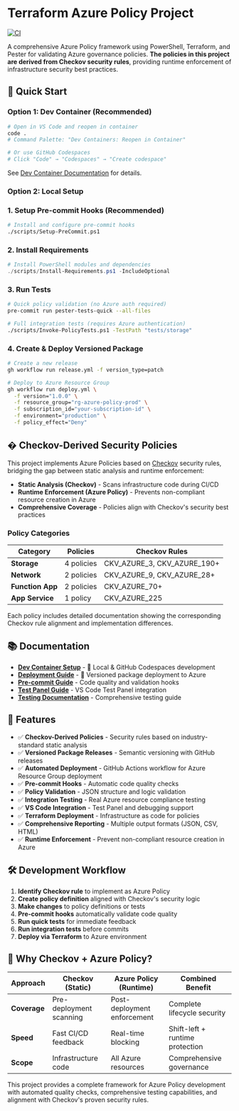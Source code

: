 # Terraform Azure Policy Project

[![CI](https://github.com/stuartshay/terraform-azure-policy/actions/workflows/ci.yml/badge.svg)](https://github.com/stuartshay/terraform-azure-policy/actions/workflows/ci.yml)

A comprehensive Azure Policy framework using PowerShell, Terraform, and Pester for validating Azure governance policies. **The policies in this project are derived from Checkov security rules**, providing runtime enforcement of infrastructure security best practices.

## 🚀 **Quick Start**

### **Option 1: Dev Container (Recommended)**

```bash
# Open in VS Code and reopen in container
code .
# Command Palette: "Dev Containers: Reopen in Container"

# Or use GitHub Codespaces
# Click "Code" → "Codespaces" → "Create codespace"
```

See [Dev Container Documentation](.devcontainer/README.md) for details.

### **Option 2: Local Setup**

### **1. Setup Pre-commit Hooks** (Recommended)

```bash
# Install and configure pre-commit hooks
./scripts/Setup-PreCommit.ps1
```

### **2. Install Requirements**

```powershell
# Install PowerShell modules and dependencies
./scripts/Install-Requirements.ps1 -IncludeOptional
```

### **3. Run Tests**

```bash
# Quick policy validation (no Azure auth required)
pre-commit run pester-tests-quick --all-files

# Full integration tests (requires Azure authentication)
./scripts/Invoke-PolicyTests.ps1 -TestPath "tests/storage"
```

### **4. Create & Deploy Versioned Package**

```bash
# Create a new release
gh workflow run release.yml -f version_type=patch

# Deploy to Azure Resource Group
gh workflow run deploy.yml \
  -f version="1.0.0" \
  -f resource_group="rg-azure-policy-prod" \
  -f subscription_id="your-subscription-id" \
  -f environment="production" \
  -f policy_effect="Deny"
```

## � **Checkov-Derived Security Policies**

This project implements Azure Policies based on [Checkov](https://www.checkov.io/) security rules, bridging the gap between static analysis and runtime enforcement:

- **Static Analysis (Checkov)** - Scans infrastructure code during CI/CD
- **Runtime Enforcement (Azure Policy)** - Prevents non-compliant resource creation in Azure
- **Comprehensive Coverage** - Policies align with Checkov's security best practices

### **Policy Categories**

| Category | Policies | Checkov Rules |
|----------|----------|---------------|
| **Storage** | 4 policies | CKV_AZURE_3, CKV_AZURE_190+ |
| **Network** | 2 policies | CKV_AZURE_9, CKV_AZURE_28+ |
| **Function App** | 2 policies | CKV_AZURE_70+ |
| **App Service** | 1 policy | CKV_AZURE_225 |

Each policy includes detailed documentation showing the corresponding Checkov rule alignment and implementation differences.

## 📚 **Documentation**

- **[Dev Container Setup](.devcontainer/README.md)** - 🐳 Local & GitHub Codespaces development
- **[Deployment Guide](docs/Deployment-Guide.md)** - 🚀 Versioned package deployment to Azure
- **[Pre-commit Guide](docs/PreCommit-Guide.md)** - Code quality and validation hooks
- **[Test Panel Guide](docs/TestPanel-Guide.md)** - VS Code Test Panel integration
- **[Testing Documentation](tests/README.md)** - Comprehensive testing guide

## 🎯 **Features**

- ✅ **Checkov-Derived Policies** - Security rules based on industry-standard static analysis
- ✅ **Versioned Package Releases** - Semantic versioning with GitHub releases
- ✅ **Automated Deployment** - GitHub Actions workflow for Azure Resource Group deployment
- ✅ **Pre-commit Hooks** - Automatic code quality checks
- ✅ **Policy Validation** - JSON structure and logic validation
- ✅ **Integration Testing** - Real Azure resource compliance testing
- ✅ **VS Code Integration** - Test Panel and debugging support
- ✅ **Terraform Deployment** - Infrastructure as code for policies
- ✅ **Comprehensive Reporting** - Multiple output formats (JSON, CSV, HTML)
- ✅ **Runtime Enforcement** - Prevent non-compliant resource creation in Azure

## 🛠️ **Development Workflow**

1. **Identify Checkov rule** to implement as Azure Policy
2. **Create policy definition** aligned with Checkov's security logic
3. **Make changes** to policy definitions or tests
4. **Pre-commit hooks** automatically validate code quality
5. **Run quick tests** for immediate feedback
6. **Run integration tests** before commits
7. **Deploy via Terraform** to Azure environment

## 🌟 **Why Checkov + Azure Policy?**

| Approach | Checkov (Static) | Azure Policy (Runtime) | Combined Benefit |
|----------|------------------|------------------------|------------------|
| **Coverage** | Pre-deployment scanning | Post-deployment enforcement | Complete lifecycle security |
| **Speed** | Fast CI/CD feedback | Real-time blocking | Shift-left + runtime protection |
| **Scope** | Infrastructure code | All Azure resources | Comprehensive governance |

This project provides a complete framework for Azure Policy development with automated quality checks, comprehensive testing capabilities, and alignment with Checkov's proven security rules.
